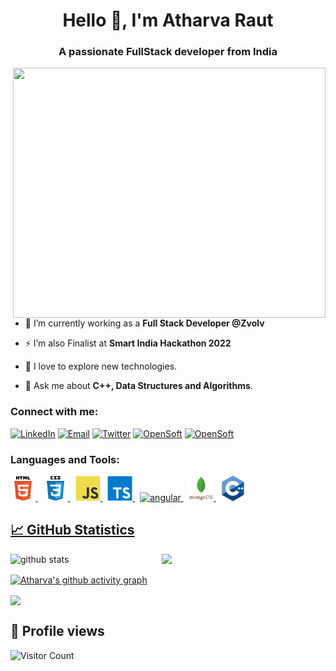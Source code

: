 <h1 align="center">Hello 👋, I'm Atharva Raut</h1>
<h3 align="center">A passionate FullStack developer from India</h3>

<p><img align="Right" src="https://img.freepik.com/free-vector/man-working-using-laptop-flat-design_1308-102458.jpg?size=626&ext=jpg&ga=GA1.2.647198670.1671065352&semt=ais" height="400" width="500" /></p>

- 🔭 I’m currently working as a **Full Stack Developer @Zvolv**

- ⚡ I’m also Finalist at **Smart India Hackathon 2022** 

- 🔭 I love to explore new technologies.

- 💬 Ask me about **C++, Data Structures and Algorithms**.

<!-- Social Media -->
<h3 align="left">Connect with me:</h3>
<a href="https://linkedin.com/in/atharva-raut-856b52205"><img title="LinkedIn" src="https://img.shields.io/badge/LinkedIn-0077B5?style=for-the-badge&logo=linkedin&logoColor=white"/></a>  <a href="mailto:atharvaraut200@gmail.com"><img title="Email" src="https://img.shields.io/badge/Gmail-D14836?style=for-the-badge&logo=gmail&logoColor=white"/></a>  <a href="https://twitter.com/Atharva_23_"><img title="Twitter" src="https://img.shields.io/badge/Twitter-00ACEE?style=for-the-badge&logo=twitter&logoColor=white"/></a>  <a href="https://www.instagram.com/raut_atharva_/"><img title="OpenSoft" src="https://img.shields.io/badge/Instagram-2962FF?style=for-the-badge&logo=instagram&logoColor=white"/></a> <a href="https://leetcode.com/Atharva_Raut/"><img title="OpenSoft" src="https://img.shields.io/badge/Leetcode-2962FF?style=for-the-badge&logo=leetcode&logoColor=white"/></a> 


<!-- Skills -->

<h3 align="left">Languages and Tools:</h3>
<p align="left">
<!-- HTML 5 -->
<a href="https://www.w3.org/html/" target="_blank" rel="noreferrer"> <img src="https://raw.githubusercontent.com/devicons/devicon/master/icons/html5/html5-original-wordmark.svg" alt="html5" width="40" height="40"/> </a>
&nbsp;
<!-- CSS -->
<a href="https://www.w3schools.com/css/" target="_blank" rel="noreferrer"> <img src="https://raw.githubusercontent.com/devicons/devicon/master/icons/css3/css3-original-wordmark.svg" alt="css3" width="40" height="40"/> </a> 
&nbsp;
<!-- Javascript -->
<a href="https://developer.mozilla.org/en-US/docs/Web/JavaScript" target="_blank" rel="noreferrer"> <img src="https://raw.githubusercontent.com/devicons/devicon/master/icons/javascript/javascript-original.svg" alt="javascript" width="40" height="40"/> </a> 
&nbsp;
<!-- Typescript -->
<a href="https://www.typescriptlang.org/" target="_blank" rel="noreferrer"> <img src="https://raw.githubusercontent.com/devicons/devicon/master/icons/typescript/typescript-original.svg" alt="typescript" width="40" height="40"/> </a>
&nbsp;
<!-- Angular -->
<a href="https://angular.io" target="_blank" rel="noreferrer"> <img src="https://angular.io/assets/images/logos/angular/angular.svg" alt="angular" width="40" height="40"/> </a> 
&nbsp;
<!-- Git -->
<a href="https://www.mongodb.com/" target="_blank" rel="noreferrer"> <img src="https://raw.githubusercontent.com/devicons/devicon/master/icons/mongodb/mongodb-original-wordmark.svg" alt="mongodb" width="40" height="40"/> </a>
&nbsp;
<!-- C++ -->
<a href="https://www.w3schools.com/cpp/" target="_blank" rel="noreferrer"> <img src="https://raw.githubusercontent.com/devicons/devicon/master/icons/cplusplus/cplusplus-original.svg" alt="cplusplus" width="40" height="40"/>
</p>

## 📈 GitHub Statistics

<img src="https://github-readme-stats.vercel.app/api?username=atharvaraut2002&show_icons=true&theme=radical" alt="github stats" width="48%" align="left">

<img src="https://github-readme-streak-stats.herokuapp.com/?user=atharvaraut2002&theme=radical" width="48%" >

[![Atharva's github activity graph](https://activity-graph.herokuapp.com/graph?username=atharvaraut2002&theme=radical)](https://github.com/ashutosh00710/github-readme-activity-graph)

<a href="https://github.com/tinniaru3005">
  <img align="center" src="https://github-readme-stats.vercel.app/api/top-langs/?username=atharvaraut2002&theme=radical&layout=compact&">
</a>

## 👀 Profile views

![Visitor Count](https://profile-counter.glitch.me/{atharvaraut2002}/count.svg)
